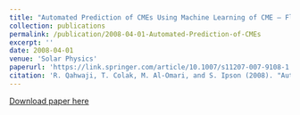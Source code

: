 ```yaml
---
title: "Automated Prediction of CMEs Using Machine Learning of CME – Flare Associations"
collection: publications
permalink: /publication/2008-04-01-Automated-Prediction-of-CMEs
excerpt: ''
date: 2008-04-01
venue: 'Solar Physics'
paperurl: 'https://link.springer.com/article/10.1007/s11207-007-9108-1'
citation: 'R. Qahwaji, T. Colak, M. Al-Omari, and S. Ipson (2008). "Automated Prediction of CMEs Using Machine Learning of CME – Flare Associations," Solar Physics, vol. 248, pp. 471 - 483.'
---
```


[Download paper here](https://bradscholars.brad.ac.uk/bitstream/handle/10454/7604/automated_prediction_of_cmes_using.pdf?sequence=1&isAllowed=y)
